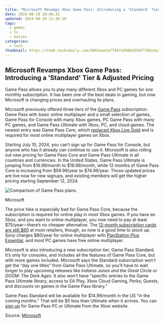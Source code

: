 ```yaml
---
title: "Microsoft Revamps Xbox Game Pass: Introducing a 'Standard' Tier & Adjusted Pricing"
date: 2024-08-28 20:46:31
updated: 2024-08-29 11:36:10
tags:
  - games
  - tv
  - movies
categories:
  - tech
thumbnail: https://thmb.techidaily.com/5003aae1e7f947a598bd55077396c6a77042379632f2075c2e5462803d44d042.jpg
---
```


## Microsoft Revamps Xbox Game Pass: Introducing a 'Standard' Tier & Adjusted Pricing

Game Pass allows you to play many different Xbox and PC games for one monthly subscription. It has been one of the best deals in gaming, but now Microsoft is changing prices and overhauling its plans.

 Microsoft previously offered three tiers of the [Game Pass](https://fox-info.techidaily.com/2024-approved-4-solutions-for-iphone-hdr-video-washed-out-in-premiere-pro/) subscription: Game Pass with basic online multiplayer and a small selection of games, Game Pass for Console with many Xbox games, PC Game Pass with many PC games, and Game Pass Ultimate with Xbox, PC, and cloud games. The newest entry was Game Pass Core, which [replaced Xbox Live Gold](https://some-knowledge.techidaily.com/2024-approved-frolics-of-fun-dissecting-the-goofy-movie/) and is required for most online multiplayer games on Xbox.

 Starting July 10, 2024, you can’t sign up for Game Pass for Console, but anyone who has it already can continue to use it. Microsoft is also rolling out new pricing for Game Pass Core and Game Pass Ultimate in all countries and currencies. In the United States, Game Pass Ultimate is jumping from $16.99/month to $19.99/month, while 12 months of Game Pass Core is increasing from $59.99/year to $74.99/year. Those updated prices are live now for new signups, and existing members will get the higher pricing starting September 12, 2024.

![Comparison of Game Pass plans.](https://static1.howtogeekimages.com/wordpress/wp-content/uploads/2024/07/plans.png) 

Microsoft

 The price hike is especially bad for Game Pass Core, because the subscription is required for online play in most Xbox games. If you have an Xbox, and you want to online multiplayer, you now need to pay at least $75/year—there’s no cheaper alternative. The [12-month subscription cards are still $60](https://amazon.com/dp/B0CMZ42J5K?tag=hotoge-20&ascsubtag=UUhtgUeUpU2004089&asc%5Frefurl=https%3A%2F%2Fwww.howtogeek.com%2Fmicrosoft-overhauls-game-pass%2F&asc%5Fcampaign=Short-Term) at most retailers, though, so now is a good time to stock up. Sony charges $80/year for online multiplayer with [PlayStation Plus Essential](https://store.playstation.com/en-us/product/IP9101-PPSA06916%5F00-PLUS1T12M0000000), and most PC games have free online multiplayer.

 Microsoft is also introducing a new subscription tier, Game Pass Standard. It’s only for consoles, and includes all the features of Game Pass Core, but with more games included. Microsoft says the Standard subscription won’t get the “day one titles” from Game Pass Ultimate, so you’ll have to wait longer to play upcoming releases like _Indiana Jones and the Great Circle_ or _DOOM: The Dark Ages_. It also won’t have “specific entries to the Game Pass Ultimate library, access to EA Play, Xbox Cloud Gaming, Perks, Quests, and discounts on games in the Game Pass library.”

 Game Pass Standard will be available for $14.99/month in the US “in the coming months.” That will be $5 less than Ultimate when it arrives. You can [sign up](https://www.xbox.com/en-US/xbox-game-pass#join) for Game Pass PC or Ultimate from the Xbox website.

 Source: [Microsoft](https://support.xbox.com/en-US/help/subscriptions-billing/manage-subscriptions/game-pass-updates-july-2024)

<ins class="adsbygoogle"
     style="display:block"
     data-ad-format="autorelaxed"
     data-ad-client="ca-pub-7571918770474297"
     data-ad-slot="1223367746"></ins>



<ins class="adsbygoogle"
     style="display:block"
     data-ad-client="ca-pub-7571918770474297"
     data-ad-slot="8358498916"
     data-ad-format="auto"
     data-full-width-responsive="true"></ins>
